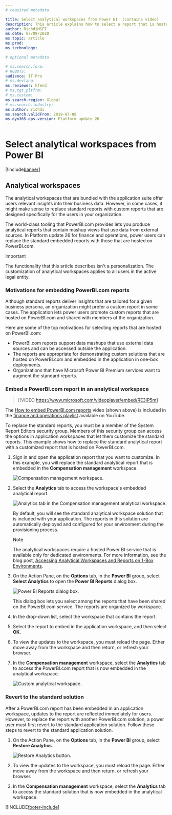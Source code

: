 ```yaml
---
# required metadata

title: Select analytical workspaces from Power BI  (contains video)
description: This article explains how to select a report that is hosted in Power BI and use it for an application workspace.
author: RichdiMSFT
ms.date: 07/09/2020
ms.topic: article
ms.prod: 
ms.technology: 

# optional metadata

# ms.search.form:
# ROBOTS:
audience: IT Pro
# ms.devlang: 
ms.reviewer: kfend
# ms.tgt_pltfrm: 
# ms.custom:
ms.search.region: Global
# ms.search.industry:
ms.author: richdi
ms.search.validFrom: 2019-07-08 
ms.dyn365.ops.version: Platform update 26
---
```


# Select analytical workspaces from Power BI

[!include[banner](../includes/banner.md)]

## Analytical workspaces

The analytical workspaces that are bundled with the application suite offer users relevant insights into their business data. However, in some cases, it might make sense to replace standard reports with custom reports that are designed specifically for the users in your organization.

The world-class tooling that PowerBI.com provides lets you produce analytical reports that contain mashup views that use data from external sources. In Platform update 26 for finance and operations, power users can replace the standard embedded reports with those that are hosted on PowerBI.com.

> [!IMPORTANT]
> The functionality that this article describes isn't a personalization. The customization of analytical workspaces applies to all users in the active legal entity.

### Motivations for embedding PowerBI.com reports

Although standard reports deliver insights that are tailored for a given business persona, an organization might prefer a custom report in some cases. The application lets power users promote custom reports that are hosted on PowerBI.com and shared with members of the organization.

Here are some of the top motivations for selecting reports that are hosted on PowerBI.com:

- PowerBI.com reports support data mashups that use external data sources and can be accessed outside the application.
- The reports are appropriate for demonstrating custom solutions that are hosted on PowerBI.com and embedded in the application in one-box deployments.
- Organizations that have Microsoft Power BI Premium services want to augment the standard reports.

### Embed a PowerBI.com report in an analytical workspace

> [!VIDEO https://www.microsoft.com/videoplayer/embed/RE3lP5m]

The [How to embed PowerBI.com reports](https://www.youtube.com/watch?v=gGWuNJDoi-M&feature=youtu.be) video (shown above) is included in the [finance and operations playlist](https://www.youtube.com/playlist?list=PLcakwueIHoT_SYfIaPGoOhloFoCXiUSyW) available on YouTube.

To replace the standard reports, you must be a member of the System Report Editors security group. Members of this security group can access the options in application workspaces that let them customize the standard reports. This example shows how to replace the standard analytical report with a customized report that is hosted on PowerBI.com.

1. Sign in and open the application report that you want to customize. In this example, you will replace the standard analytical report that is embedded in the **Compensation management** workspace.

    ![Compensation management workspace.](media/compensation-management-workspace.png)

2. Select the **Analytics** tab to access the workspace's embedded analytical report.

    ![Analytics tab in the Compensation management analytical workspace.](media/compensation-management-analytics.png)

    By default, you will see the standard analytical workspace solution that is included with your application. The reports in this solution are automatically deployed and configured for your environment during the provisioning process.

    > [!NOTE]
    > The analytical workspaces require a hosted Power BI service that is available only for dedicated environments. For more information, see the blog post, [Accessing Analytical Workspaces and Reports on 1-Box Environments](/archive/blogs/dynamicsaxbi/accessing-analytical-workspaces-on-1box-environment).

3. On the Action Pane, on the **Options** tab, in the **Power BI** group, select **Select Analytics** to open the **Power BI Reports** dialog box.

    ![Power BI Reports dialog box.](media/select-powerbi-report-analytics.png)

    This dialog box lets you select among the reports that have been shared on the PowerBI.com service. The reports are organized by workspace.

4. In the drop-down list, select the workspace that contains the report.
5. Select the report to embed in the application workspace, and then select **OK**.
6. To view the updates to the workspace, you must reload the page. Either move away from the workspace and then return, or refresh your browser.
7. In the **Compensation management** workspace, select the **Analytics** tab to access the PowerBI.com report that is now embedded in the analytical workspace.

    ![Custom analytical workspace.](media/custom-powerbi-report-analytics.png)

### Revert to the standard solution

After a PowerBI.com report has been embedded in an application workspace, updates to the report are reflected immediately for users. However, to replace the report with another PowerBI.com solution, a power user must first revert to the standard application solution. Follow these steps to revert to the standard application solution.

1. On the Action Pane, on the **Options** tab, in the **Power BI** group, select **Restore Analytics**.

    ![Restore Analytics button.](media/restore-powerbi-report-analytics.png)

2. To view the updates to the workspace, you must reload the page. Either move away from the workspace and then return, or refresh your browser.
3. In the **Compensation management** workspace, select the **Analytics** tab to access the standard solution that is now embedded in the analytical workspace.


[!INCLUDE[footer-include](../../../includes/footer-banner.md)]
